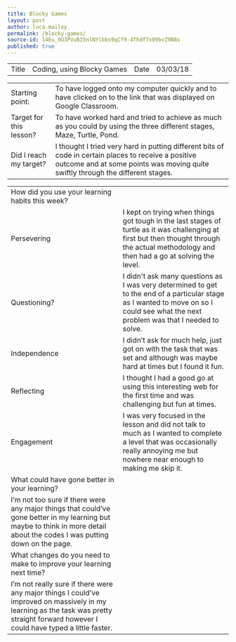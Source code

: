 ```yaml
---
title: Blocky Games
layout: post
author: luca.mailey
permalink: /blocky-games/
source-id: 14Eu_9U3PVuBI5nlNYlbbs9qCf9-4Thdf7x09bvZ9N8s
published: true
---
```

<table>
  <tr>
    <td>Title</td>
    <td>Coding, using Blocky Games</td>
    <td>Date</td>
    <td>03/03/18</td>
  </tr>
</table>


<table>
  <tr>
    <td>Starting point:</td>
    <td>To have logged onto my computer quickly and to have clicked on to the link that was displayed on Google Classroom.</td>
  </tr>
  <tr>
    <td>Target for this lesson?</td>
    <td>To have worked hard and tried to achieve as much as you could by using the three different stages, Maze, Turtle, Pond. </td>
  </tr>
  <tr>
    <td>Did I reach my target? </td>
    <td>I thought I tried very hard in putting different bits of code in certain places to receive a positive outcome and at some points was moving quite swiftly  through the different stages.</td>
  </tr>
</table>


<table>
  <tr>
    <td>How did you use your learning habits this week?</td>
    <td></td>
  </tr>
  <tr>
    <td>Persevering</td>
    <td>I kept on trying when things got tough in the last stages of turtle as it was challenging at first but then thought through the actual methodology and then had a go at solving the level. </td>
  </tr>
  <tr>
    <td>Questioning?</td>
    <td>I didn't ask many questions as I was very determined to get to the end of a particular stage as I wanted to move on so I could see what the next problem was that I needed to solve. </td>
  </tr>
  <tr>
    <td>Independence</td>
    <td>I didn’t ask for much help, just got on with the task that was set and although was maybe hard at times but I found it fun.</td>
  </tr>
  <tr>
    <td>Reflecting</td>
    <td>I thought I had a good go at using this interesting web for the first time and was challenging but fun at times.</td>
  </tr>
  <tr>
    <td>Engagement</td>
    <td>I was very focused in the lesson and did not talk to much as I wanted to complete a level that was occasionally really annoying me but nowhere near enough to making me skip it. </td>
  </tr>
  <tr>
    <td>What could have gone better in your learning?</td>
    <td></td>
  </tr>
  <tr>
    <td>I’m not too sure if there were any major things that could’ve gone better in my learning but maybe to think in more detail about the codes I was putting down on the page.</td>
    <td></td>
  </tr>
  <tr>
    <td>What changes do you need to make to improve your learning next time?</td>
    <td></td>
  </tr>
  <tr>
    <td>I’m not really sure if there were any major things I could’ve improved on massively in my learning as the task was pretty straight forward however I could have typed a little faster. </td>
    <td></td>
  </tr>
</table>


